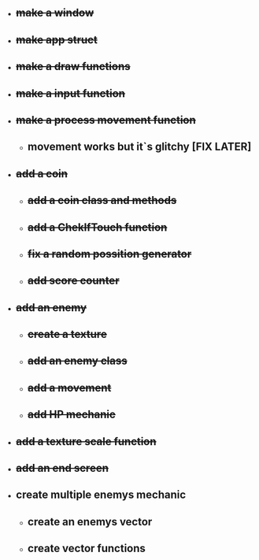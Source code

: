 - ## ~~make a window~~

- ## ~~make app struct~~
- ## ~~make a draw functions~~
- ## ~~make a input function~~
- ## ~~make a process movement function~~

  - ## movement works but it`s glitchy [FIX LATER]

- ## ~~add a coin~~

  - ## ~~add a coin class and methods~~
  - ## ~~add a ChekIfTouch function~~
  - ## ~~fix a random possition generator~~
  - ## ~~add score counter~~

- ## ~~add an enemy~~

  - ## ~~create a texture~~
  - ## ~~add an enemy class~~
  - ## ~~add a movement~~
  - ## ~~add HP mechanic~~

- ## ~~add a texture scale function~~

- ## ~~add an end screen~~

- ## create multiple enemys mechanic
  - ## create an enemys vector
  - ## create vector functions
